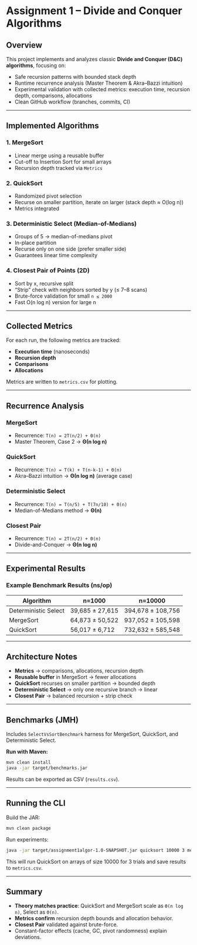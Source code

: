 # Assignment 1 – Divide and Conquer Algorithms

## Overview

This project implements and analyzes classic **Divide and Conquer (D&C) algorithms**, focusing on:

* Safe recursion patterns with bounded stack depth
* Runtime recurrence analysis (Master Theorem & Akra–Bazzi intuition)
* Experimental validation with collected metrics: execution time, recursion depth, comparisons, allocations
* Clean GitHub workflow (branches, commits, CI)

---

## Implemented Algorithms

### 1. MergeSort

* Linear merge using a reusable buffer
* Cut-off to Insertion Sort for small arrays
* Recursion depth tracked via `Metrics`

### 2. QuickSort

* Randomized pivot selection
* Recurse on smaller partition, iterate on larger (stack depth ≈ O(log n))
* Metrics integrated

### 3. Deterministic Select (Median-of-Medians)

* Groups of 5 → median-of-medians pivot
* In-place partition
* Recurse only on one side (prefer smaller side)
* Guarantees linear time complexity

### 4. Closest Pair of Points (2D)

* Sort by x, recursive split
* “Strip” check with neighbors sorted by y (≤ 7–8 scans)
* Brute-force validation for small `n ≤ 2000`
* Fast O(n log n) version for large n

---

## Collected Metrics

For each run, the following metrics are tracked:

* **Execution time** (nanoseconds)
* **Recursion depth**
* **Comparisons**
* **Allocations**

Metrics are written to `metrics.csv` for plotting.

---

## Recurrence Analysis

### MergeSort

* Recurrence: `T(n) = 2T(n/2) + Θ(n)`
* Master Theorem, Case 2 → **Θ(n log n)**

### QuickSort

* Recurrence: `T(n) = T(k) + T(n-k-1) + Θ(n)`
* Akra–Bazzi intuition → **Θ(n log n)** (average case)

### Deterministic Select

* Recurrence: `T(n) = T(n/5) + T(7n/10) + Θ(n)`
* Median-of-Medians method → **Θ(n)**

### Closest Pair

* Recurrence: `T(n) = 2T(n/2) + Θ(n)`
* Divide-and-Conquer → **Θ(n log n)**

---

## Experimental Results

### Example Benchmark Results (ns/op)

| Algorithm            | n=1000          | n=10000           |
| -------------------- | --------------- | ----------------- |
| Deterministic Select | 39,685 ± 27,615 | 394,678 ± 108,756 |
| MergeSort            | 64,873 ± 50,522 | 937,052 ± 105,598 |
| QuickSort            | 56,017 ± 6,712  | 732,632 ± 585,548 |

---

## Architecture Notes

* **Metrics** → comparisons, allocations, recursion depth
* **Reusable buffer** in MergeSort → fewer allocations
* **QuickSort** recurses on smaller partition → bounded depth
* **Deterministic Select** → only one recursive branch → linear
* **Closest Pair** → balanced recursion + strip check

---

## Benchmarks (JMH)

Includes `SelectVsSortBenchmark` harness for MergeSort, QuickSort, and Deterministic Select.

**Run with Maven:**

```bash
mvn clean install
java -jar target/benchmarks.jar
```

Results can be exported as CSV (`results.csv`).

---

## Running the CLI

Build the JAR:

```bash
mvn clean package
```

Run experiments:

```bash
java -jar target/assignment1algor-1.0-SNAPSHOT.jar quicksort 10000 3 metrics.csv
```

This will run QuickSort on arrays of size 10000 for 3 trials and save results to `metrics.csv`.

---

## Summary

* **Theory matches practice**: QuickSort and MergeSort scale as `Θ(n log n)`, Select as `Θ(n)`.
* **Metrics confirm** recursion depth bounds and allocation behavior.
* **Closest Pair** validated against brute-force.
* Constant-factor effects (cache, GC, pivot randomness) explain deviations.
